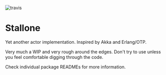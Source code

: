 ![travis](https://app.travis-ci.com/tjarvstrand/stallone.svg?branch=main)

# Stallone

Yet another actor implementation. Inspired by Akka and Erlang/OTP.

Very much a WIP and very rough around the edges. Don't try to use unless you
feel comfortable digging through the code.

Check individual package READMEs for more information.

